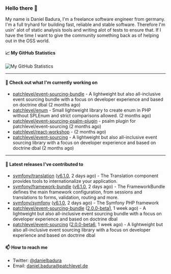 ### Hello there 👋

My name is Daniel Badura, I'm a freelance software engineer from germany. I'm a full tryhard for building fast, reliable and stable software. 
Therefore I'm usin' alot of static analysis tools and writing alot of tests to ensure that. If I have the time I want to give the community something back as of helping out in the OSS world.

#### 📈 My GitHub Statistics

![My GitHub Statistics](https://github-readme-stats.vercel.app/api?username=DanielBadura&show_icons=true&count_private=true&hide_title=true)

---

#### 👷 Check out what I'm currently working on

- [patchlevel/event-sourcing-bundle](https://github.com/patchlevel/event-sourcing-bundle) - A lightweight but also all-inclusive event sourcing bundle with a focus on developer experience and based on doctrine dbal (2 months ago)
- [patchlevel/enum](https://github.com/patchlevel/enum) - Small lightweight library to create enum in PHP without SPLEnum and strict comparisons allowed. (2 months ago)
- [patchlevel/event-sourcing-psalm-plugin](https://github.com/patchlevel/event-sourcing-psalm-plugin) - psalm plugin for patchlevel/event-sourcing (2 months ago)
- [patchlevel/react-workshop](https://github.com/patchlevel/react-workshop) -  (2 months ago)
- [patchlevel/event-sourcing](https://github.com/patchlevel/event-sourcing) - A lightweight but also all-inclusive event sourcing library with a focus on developer experience and based on doctrine dbal (2 months ago)

---

#### 🔭 Latest releases I've contributed to

- [symfony/translation](https://github.com/symfony/translation) ([v6.1.0](https://github.com/symfony/translation/releases/tag/v6.1.0), 2 days ago) - The Translation component provides tools to internationalize your application.
- [symfony/framework-bundle](https://github.com/symfony/framework-bundle) ([v6.1.0](https://github.com/symfony/framework-bundle/releases/tag/v6.1.0), 2 days ago) - The FrameworkBundle defines the main framework configuration, from sessions and translations to forms, validation, routing and more.
- [symfony/symfony](https://github.com/symfony/symfony) ([v6.1.0](https://github.com/symfony/symfony/releases/tag/v6.1.0), 2 days ago) - The Symfony PHP framework
- [patchlevel/event-sourcing-bundle](https://github.com/patchlevel/event-sourcing-bundle) ([2.0.0-beta1](https://github.com/patchlevel/event-sourcing-bundle/releases/tag/2.0.0-beta1), 1 week ago) - A lightweight but also all-inclusive event sourcing bundle with a focus on developer experience and based on doctrine dbal
- [patchlevel/event-sourcing](https://github.com/patchlevel/event-sourcing) ([2.0.0-beta6](https://github.com/patchlevel/event-sourcing/releases/tag/2.0.0-beta6), 1 week ago) - A lightweight but also all-inclusive event sourcing library with a focus on developer experience and based on doctrine dbal

#### 📫 How to reach me

- Twitter: [@danielbadura](https://twitter.com/danielbadura)
- Email: [daniel.badura@patchlevel.de](mailto:daniel.badura@patchlevel.de)
